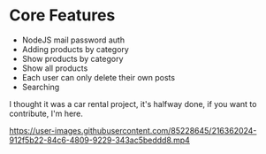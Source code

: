# Core Features
- NodeJS mail password auth
-  Adding products by category
-  Show products by category
-  Show all products
-  Each user can only delete their own posts
-  Searching

  I thought it was a car rental project, it's halfway done, if you want to contribute, I'm here.
  
  


https://user-images.githubusercontent.com/85228645/216362024-912f5b22-84c6-4809-9229-343ac5beddd8.mp4

